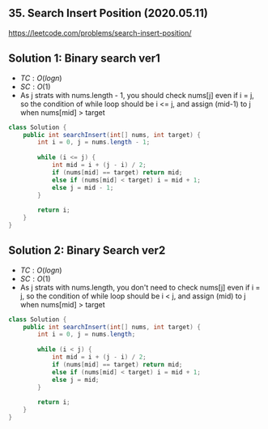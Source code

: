 ## 35. Search Insert Position (2020.05.11)

https://leetcode.com/problems/search-insert-position/

## Solution 1: Binary search ver1

- $TC:O(logn)$
- $SC:O(1)$
- As j strats with nums.length - 1, you should check nums[j] even if i = j, so the condition of while loop should be i <= j, and assign (mid-1) to j when nums[mid] > target

```java
class Solution {
    public int searchInsert(int[] nums, int target) {
        int i = 0, j = nums.length - 1;
        
        while (i <= j) {
            int mid = i + (j - i) / 2;
            if (nums[mid] == target) return mid;
            else if (nums[mid] < target) i = mid + 1;
            else j = mid - 1;
        }
        
        return i;
    }
}
```

## Solution 2: Binary Search ver2

- $TC:O(logn)$
- $SC:O(1)$
- As j strats with nums.length, you don't need to check nums[j] even if i = j, so the condition of while loop should be i < j, and assign (mid) to j when nums[mid] > target

```java
class Solution {
    public int searchInsert(int[] nums, int target) {
        int i = 0, j = nums.length;
        
        while (i < j) {
            int mid = i + (j - i) / 2;
            if (nums[mid] == target) return mid;
            else if (nums[mid] < target) i = mid + 1;
            else j = mid;
        }
        
        return i;
    }
}
```


